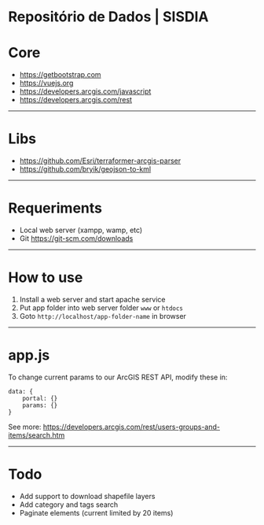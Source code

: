 # Repositório de Dados | SISDIA

# Core

- https://getbootstrap.com
- https://vuejs.org
- https://developers.arcgis.com/javascript
- https://developers.arcgis.com/rest

- - - - -

# Libs

- https://github.com/Esri/terraformer-arcgis-parser
- https://github.com/bryik/geojson-to-kml

- - - - -

# Requeriments

- Local web server (xampp, wamp, etc)
- Git https://git-scm.com/downloads

- - - - -

# How to use

1. Install a web server and start apache service
2. Put app folder into web server folder `www` or `htdocs`
3. Goto `http://localhost/app-folder-name` in browser

- - - - -

# app.js

To change current params to our ArcGIS REST API, modify these in:

```
data: {
    portal: {}
    params: {}
}
```

See more: https://developers.arcgis.com/rest/users-groups-and-items/search.htm

- - - - -

# Todo

- Add support to download shapefile layers
- Add category and tags search
- Paginate elements (current limited by 20 items)